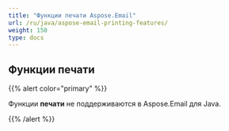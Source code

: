 ```yaml
---
title: "Функции печати Aspose.Email"
url: /ru/java/aspose-email-printing-features/
weight: 150
type: docs
---
```


## **Функции печати**

{{% alert color="primary" %}}

Функции **печати** не поддерживаются в Aspose.Email для Java.

{{% /alert %}}